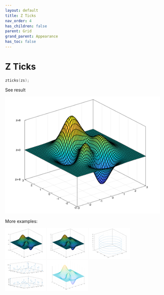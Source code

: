 ```yaml
---
layout: default
title: Z Ticks
nav_order: 4
has_children: false
parent: Grid
grand_parent: Appearance
has_toc: false
---
```

# Z Ticks

```cpp
zticks(zs);
```


See result

[![example_zticks_1](zticks/zticks_1.png)](https://github.com/alandefreitas/matplotplusplus/blob/master/examples/appearance/grid/zticks/zticks_1.cpp)

More examples:
    
[![example_zticks_2](zticks/zticks_2_thumb.png)](https://github.com/alandefreitas/matplotplusplus/blob/master/examples/appearance/grid/zticks/zticks_2.cpp)  [![example_zticks_3](zticks/zticks_3_thumb.png)](https://github.com/alandefreitas/matplotplusplus/blob/master/examples/appearance/grid/zticks/zticks_3.cpp)  [![example_zticks_4](zticks/zticks_4_thumb.png)](https://github.com/alandefreitas/matplotplusplus/blob/master/examples/appearance/grid/zticks/zticks_4.cpp)  [![example_zticks_5](zticks/zticks_5_thumb.png)](https://github.com/alandefreitas/matplotplusplus/blob/master/examples/appearance/grid/zticks/zticks_5.cpp)  [![example_zticks_6](zticks/zticks_6_thumb.png)](https://github.com/alandefreitas/matplotplusplus/blob/master/examples/appearance/grid/zticks/zticks_6.cpp)

  



<!-- Generated with mdsplit: https://github.com/alandefreitas/mdsplit -->
